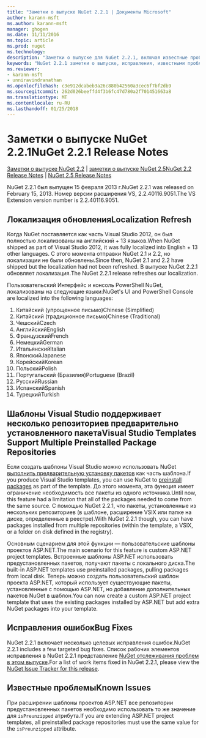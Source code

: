 ```yaml
---
title: "Заметки о выпуске NuGet 2.2.1 | Документы Microsoft"
author: karann-msft
ms.author: karann-msft
manager: ghogen
ms.date: 11/11/2016
ms.topic: article
ms.prod: nuget
ms.technology: 
description: "Заметки о выпуске для NuGet 2.2.1, включая известные проблемы, исправленные ошибки, добавленные функции и DCR."
keywords: "NuGet 2.2.1 заметки о выпуске, исправления, известными проблемами, добавлены функции, DCR"
ms.reviewer:
- karann-msft
- unniravindranathan
ms.openlocfilehash: c3e912dcabeb3a26c880b42560a3cec6f7bf2db9
ms.sourcegitcommit: 262d026beeffd4f3b6fc47d780a2f701451663a8
ms.translationtype: MT
ms.contentlocale: ru-RU
ms.lasthandoff: 01/25/2018
---
```

# <a name="nuget-221-release-notes"></a><span data-ttu-id="3f4f2-104">Заметки о выпуске NuGet 2.2.1</span><span class="sxs-lookup"><span data-stu-id="3f4f2-104">NuGet 2.2.1 Release Notes</span></span>

<span data-ttu-id="3f4f2-105">[Заметки о выпуске NuGet 2.2](../release-notes/nuget-2.2.md) | [заметки о выпуске NuGet 2.5](../release-notes/nuget-2.5.md)</span><span class="sxs-lookup"><span data-stu-id="3f4f2-105">[NuGet 2.2 Release Notes](../release-notes/nuget-2.2.md) | [NuGet 2.5 Release Notes](../release-notes/nuget-2.5.md)</span></span>

<span data-ttu-id="3f4f2-106">NuGet 2.2.1 был выпущен 15 февраля 2013 г.</span><span class="sxs-lookup"><span data-stu-id="3f4f2-106">NuGet 2.2.1 was released on February 15, 2013.</span></span>  <span data-ttu-id="3f4f2-107">Номер версии расширения VS, 2.2.40116.9051.</span><span class="sxs-lookup"><span data-stu-id="3f4f2-107">The VS Extension version number is 2.2.40116.9051.</span></span>

## <a name="localization-refresh"></a><span data-ttu-id="3f4f2-108">Локализация обновления</span><span class="sxs-lookup"><span data-stu-id="3f4f2-108">Localization Refresh</span></span>
<span data-ttu-id="3f4f2-109">Когда NuGet поставляется как часть Visual Studio 2012, он был полностью локализованы на английский + 13 языков.</span><span class="sxs-lookup"><span data-stu-id="3f4f2-109">When NuGet shipped as part of Visual Studio 2012, it was fully localized into English + 13 other languages.</span></span>  <span data-ttu-id="3f4f2-110">С этого момента отправки NuGet 2.1 и 2.2, но локализации не были обновлены.</span><span class="sxs-lookup"><span data-stu-id="3f4f2-110">Since then, NuGet 2.1 and 2.2 have shipped but the localization had not been refreshed.</span></span>  <span data-ttu-id="3f4f2-111">В выпуске NuGet 2.2.1 обновляет локализация.</span><span class="sxs-lookup"><span data-stu-id="3f4f2-111">The NuGet 2.2.1 release refreshes our localization.</span></span>

<span data-ttu-id="3f4f2-112">Пользовательский Интерфейс и консоль PowerShell NuGet, локализованы на следующие языки:</span><span class="sxs-lookup"><span data-stu-id="3f4f2-112">NuGet's UI and PowerShell Console are localized into the following languages:</span></span>

1. <span data-ttu-id="3f4f2-113">Китайский (упрощенное письмо)</span><span class="sxs-lookup"><span data-stu-id="3f4f2-113">Chinese (Simplified)</span></span>
1. <span data-ttu-id="3f4f2-114">Китайский (традиционное письмо)</span><span class="sxs-lookup"><span data-stu-id="3f4f2-114">Chinese (Traditional)</span></span>
1. <span data-ttu-id="3f4f2-115">Чешский</span><span class="sxs-lookup"><span data-stu-id="3f4f2-115">Czech</span></span>
1. <span data-ttu-id="3f4f2-116">Английский</span><span class="sxs-lookup"><span data-stu-id="3f4f2-116">English</span></span>
1. <span data-ttu-id="3f4f2-117">Французский</span><span class="sxs-lookup"><span data-stu-id="3f4f2-117">French</span></span>
1. <span data-ttu-id="3f4f2-118">Немецкий</span><span class="sxs-lookup"><span data-stu-id="3f4f2-118">German</span></span>
1. <span data-ttu-id="3f4f2-119">Итальянский</span><span class="sxs-lookup"><span data-stu-id="3f4f2-119">Italian</span></span>
1. <span data-ttu-id="3f4f2-120">Японский</span><span class="sxs-lookup"><span data-stu-id="3f4f2-120">Japanese</span></span>
1. <span data-ttu-id="3f4f2-121">Корейский</span><span class="sxs-lookup"><span data-stu-id="3f4f2-121">Korean</span></span>
1. <span data-ttu-id="3f4f2-122">Польский</span><span class="sxs-lookup"><span data-stu-id="3f4f2-122">Polish</span></span>
1. <span data-ttu-id="3f4f2-123">Португальский (Бразилия)</span><span class="sxs-lookup"><span data-stu-id="3f4f2-123">Portuguese (Brazil)</span></span>
1. <span data-ttu-id="3f4f2-124">Русский</span><span class="sxs-lookup"><span data-stu-id="3f4f2-124">Russian</span></span>
1. <span data-ttu-id="3f4f2-125">Испанский</span><span class="sxs-lookup"><span data-stu-id="3f4f2-125">Spanish</span></span>
1. <span data-ttu-id="3f4f2-126">Турецкий</span><span class="sxs-lookup"><span data-stu-id="3f4f2-126">Turkish</span></span>

## <a name="visual-studio-templates-support-multiple-preinstalled-package-repositories"></a><span data-ttu-id="3f4f2-127">Шаблоны Visual Studio поддерживает несколько репозиториев предварительно установленного пакета</span><span class="sxs-lookup"><span data-stu-id="3f4f2-127">Visual Studio Templates Support Multiple Preinstalled Package Repositories</span></span>
<span data-ttu-id="3f4f2-128">Если создать шаблоны Visual Studio можно использовать NuGet [выполнить предварительную установку пакетов](../visual-studio-extensibility/visual-studio-templates.md) как часть шаблона.</span><span class="sxs-lookup"><span data-stu-id="3f4f2-128">If you produce Visual Studio templates, you can use NuGet to [preinstall packages](../visual-studio-extensibility/visual-studio-templates.md) as part of the template.</span></span>  <span data-ttu-id="3f4f2-129">До этого момента, эта функция имеет ограничение необходимость все пакеты из одного источника.</span><span class="sxs-lookup"><span data-stu-id="3f4f2-129">Until now, this feature had a limitation that all of the packages needed to come from the same source.</span></span>  <span data-ttu-id="3f4f2-130">С помощью NuGet 2.2.1, что пакеты, установленные из нескольких репозиториев (в шаблоне, расширение VSIX или папке на диске, определенные в реестре).</span><span class="sxs-lookup"><span data-stu-id="3f4f2-130">With NuGet 2.2.1 though, you can have packages installed from multiple repositories (within the template, a VSIX, or a folder on disk defined in the registry).</span></span>

<span data-ttu-id="3f4f2-131">Основным сценарием для этой функции — пользовательские шаблоны проектов ASP.NET.</span><span class="sxs-lookup"><span data-stu-id="3f4f2-131">The main scenario for this feature is custom ASP.NET project templates.</span></span>  <span data-ttu-id="3f4f2-132">Встроенные шаблоны ASP.NET использовать предустановленных пакетов, получают пакеты с локального диска.</span><span class="sxs-lookup"><span data-stu-id="3f4f2-132">The built-in ASP.NET templates use preinstalled packages, pulling packages from local disk.</span></span>  <span data-ttu-id="3f4f2-133">Теперь можно создать пользовательский шаблон проекта ASP.NET, который использует существующие пакеты, установленные с помощью ASP.NET, но добавление дополнительных пакетов NuGet в шаблон.</span><span class="sxs-lookup"><span data-stu-id="3f4f2-133">You can now create a custom ASP.NET project template that uses the existing packages installed by ASP.NET but add extra NuGet packages into your template.</span></span>

## <a name="bug-fixes"></a><span data-ttu-id="3f4f2-134">Исправления ошибок</span><span class="sxs-lookup"><span data-stu-id="3f4f2-134">Bug Fixes</span></span>
<span data-ttu-id="3f4f2-135">NuGet 2.2.1 включает несколько целевых исправления ошибок.</span><span class="sxs-lookup"><span data-stu-id="3f4f2-135">NuGet 2.2.1 includes a few targeted bug fixes.</span></span> <span data-ttu-id="3f4f2-136">Список рабочих элементов исправления в NuGet 2.2.1 представление [NuGet отслеживания проблем в этом выпуске](http://nuget.codeplex.com/workitem/list/advanced?keyword=&status=Closed&type=All&priority=All&release=NuGet%202.2.1&assignedTo=All&component=All&sortField=LastUpdatedDate&sortDirection=Descending&page=0).</span><span class="sxs-lookup"><span data-stu-id="3f4f2-136">For a list of work items fixed in NuGet 2.2.1, please view the [NuGet Issue Tracker for this release](http://nuget.codeplex.com/workitem/list/advanced?keyword=&status=Closed&type=All&priority=All&release=NuGet%202.2.1&assignedTo=All&component=All&sortField=LastUpdatedDate&sortDirection=Descending&page=0).</span></span>


## <a name="known-issues"></a><span data-ttu-id="3f4f2-137">Известные проблемы</span><span class="sxs-lookup"><span data-stu-id="3f4f2-137">Known Issues</span></span>

<span data-ttu-id="3f4f2-138">При расширении шаблоны проектов ASP.NET все репозитории предустановленных пакетов необходимо использовать то же значение для `isPreunzipped` атрибута.</span><span class="sxs-lookup"><span data-stu-id="3f4f2-138">If you are extending ASP.NET project templates, all preinstalled package repositories must use the same value for the `isPreunzipped` attribute.</span></span>
